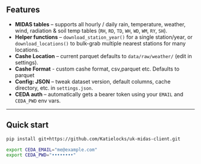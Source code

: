 ## Features
* **MIDAS tables** – supports all hourly / daily rain, temperature, weather, wind, radiation & soil temp tables (`RH`, `RD`, `TD`, `WH`, `WD`, `WM`, `RY`, `SH`).  
* **Helper functions** – `download_station_year()` for a single station/year, or `download_locations()` to bulk-grab multiple nearest stations for many locations.  
* **Cashe Location** – current parquet defaults to `data/raw/weather/` (edit in settings).
* **Cashe Format** - custom cashe format, csv,parquet etc. Defaults to parquet
* **Config: JSON** – tweak dataset version, default columns, cache directory, etc. in `settings.json`.  
* **CEDA auth** – automatically gets a bearer token using your `EMAIL` and `CEDA_PWD` env vars.  

---

## Quick start

```bash
pip install git+https://github.com/Katielocks/uk-midas-client.git

export CEDA_EMAIL="me@example.com"
export CEDA_PWD="••••••••"
